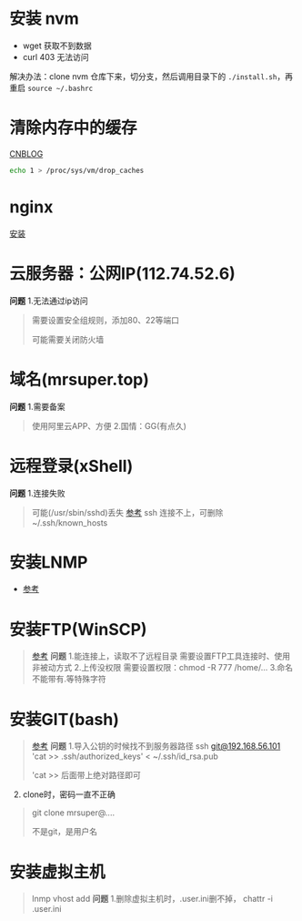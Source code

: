 # 安装 nvm

* wget 获取不到数据
* curl 403 无法访问

解决办法：clone nvm 仓库下来，切分支，然后调用目录下的 `./install.sh`，再重启 `source ~/.bashrc`

# 清除内存中的缓存
[CNBLOG](https://www.cnblogs.com/rocky-AGE-24/p/7629500.html)
``` bash
echo 1 > /proc/sys/vm/drop_caches
```

# nginx
[安装](https://www.cnblogs.com/jimisun/p/8057156.html)


# 云服务器：公网IP(112.74.52.6)
**问题**
1.无法通过ip访问
> 需要设置安全组规则，添加80、22等端口
>
> 可能需要关闭防火墙


# 域名(mrsuper.top)
**问题**
1.需要备案
> 使用阿里云APP、方便
2.国情：GG(有点久)


# 远程登录(xShell)
**问题**
1.连接失败
> 可能(/usr/sbin/sshd)丢失
> [参考](http://codingstandards.iteye.com/blog/1558394)
> ssh 连接不上，可删除 ~/.ssh/known_hosts


# 安装LNMP
* [参考](https://lnmp.org/install.html)


# 安装FTP(WinSCP)
> [参考](https://lnmp.org/faq/ftpserver.html)
**问题**
1.能连接上，读取不了远程目录
> 需要设置FTP工具连接时、使用非被动方式
2.上传没权限
> 需要设置权限：chmod -R 777 /home/...
3.命名
> 不能带有.等特殊字符


# 安装GIT(bash)
> [参考](http://www.cnblogs.com/dee0912/p/5815267.html)
**问题**
1.导入公钥的时候找不到服务器路径
> ssh git@192.168.56.101 'cat >> .ssh/authorized_keys' < ~/.ssh/id_rsa.pub
>
> 'cat >> 后面带上绝对路径即可
2. clone时，密码一直不正确
> git clone mrsuper@....
>
> 不是git，是用户名


# 安装虚拟主机
> lnmp vhost add
**问题**
1.删除虚拟主机时，.user.ini删不掉，
> chattr -i .user.ini
